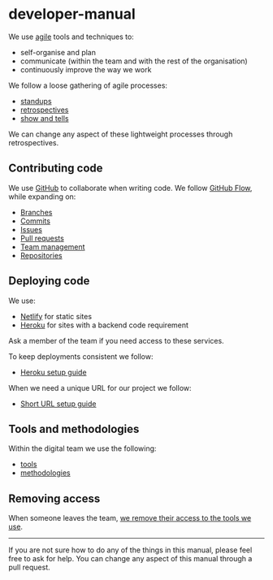 # developer-manual

We use [agile](https://en.wikipedia.org/wiki/Agile_software_development) tools and techniques to:

* self-organise and plan
* communicate (within the team and with the rest of the organisation)
* continuously improve the way we work

We follow a loose gathering of agile processes:

* [standups](standup.md)
* [retrospectives](retrospective.md)
* [show and tells](show_and_tell.md)

We can change any aspect of these lightweight processes through retrospectives.

## Contributing code

We use [GitHub](https://github.com/) to collaborate when writing code. We follow [GitHub Flow](https://guides.github.com/introduction/flow/), while expanding on:

* [Branches](branches.md)
* [Commits](commits.md)
* [Issues](issues.md)
* [Pull requests](pull-requests.md)
* [Team management](team-management.md)
* [Repositories](repositories.md)

## Deploying code

We use:

* [Netlify](https://www.netlify.com/) for static sites
* [Heroku](https://heroku.com) for sites with a backend code requirement

Ask a member of the team if you need access to these services.

To keep deployments consistent we follow:

* [Heroku setup guide](heroku_setup.md)

When we need a unique URL for our project we follow:

* [Short URL setup guide](short_url.md)

## Tools and methodologies

Within the digital team we use the following:

* [tools](tools.md)
* [methodologies](methodologies.md)

## Removing access

When someone leaves the team, [we remove their access to the tools we use](removing_access.md).

---

If you are not sure how to do any of the things in this manual, please feel free to ask for help. You can change any aspect of this manual through a pull request.
